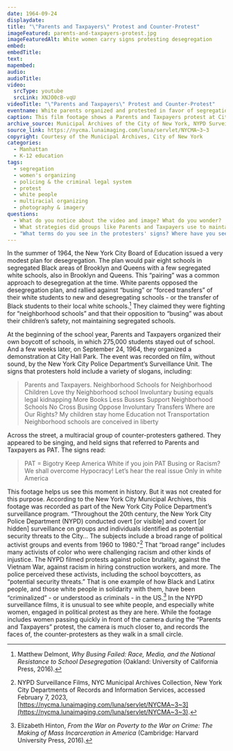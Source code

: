 ```yaml
---
date: 1964-09-24
displaydate: 
title: "\"Parents and Taxpayers\" Protest and Counter-Protest"
imageFeatured: parents-and-taxpayers-protest.jpg
imageFeaturedAlt: White women carry signs protesting desegregation
embed: 
embedTitle: 
text: 
mapembed: 
audio: 
audioTitle: 
video: 
  srcType: youtube
  srcLink: XNJO0cB-vqU
videoTitle: "\"Parents and Taxpayers\" Protest and Counter-Protest"
eventname: White parents organized and protested in favor of segregation.
caption: This film footage shows a Parents and Taxpayers protest at City Hall Park against desegregation, and a counter-protest across the street.
archive_source: Municipal Archives of the City of New York, NYPD Surveillance Films
source_link: https://nycma.lunaimaging.com/luna/servlet/NYCMA~3~3
copyright: Courtesy of the Municipal Archives, City of New York
categories:
  - Manhattan
  - K-12 education
tags:
  - segregation
  - women's organizing
  - policing & the criminal legal system
  - protest
  - white people
  - multiracial organizing
  - photography & imagery
questions:
  - What do you notice about the video and image? What do you wonder?
  - What strategies did groups like Parents and Taxpayers use to maintain segregation?
  - "What terms do you see in the protesters' signs? Where have you seen references to \"neighborhood schools\" in other documents? What does it mean to talk about \"neighborhood schools\" when many neighborhoods were racially segregated?"
---
```


In the summer of 1964, the New York City Board of Education issued a very modest plan for desegregation. The plan would pair eight schools in segregated Black areas of Brooklyn and Queens with a few segregated white schools, also in Brooklyn and Queens. This “pairing” was a common approach to desegregation at the time. White parents opposed the desegregation plan, and rallied against “busing” or “forced transfers” of their white students to new and desegregating schools - or the transfer of Black students to their local white schools.[^1] They claimed they were fighting for “neighborhood schools” and that their opposition to “busing” was about their children’s safety, not maintaining segregated schools.

At the beginning of the school year, Parents and Taxpayers organized their own boycott of schools, in which 275,000 students stayed out of school. And a few weeks later, on September 24, 1964, they organized a demonstration at City Hall Park. The event was recorded on film, without sound, by the New York City Police Department’s Surveillance Unit.
The signs that protesters hold include a variety of slogans, including:

> Parents and Taxpayers. Neighborhood Schools for Neighborhood Children
> Love thy Neighborhood school
> Involuntary busing equals legal kidnapping
> More Books Less Busses
> Support Neighborhood Schools
> No Cross Busing
> Oppose Involuntary Transfers
> Where are Our Rights?
> My children stay home
> Education not Transportation
> Neighborhood schools are conceived in liberty

Across the street, a multiracial group of counter-protesters gathered. They appeared to be singing, and held signs that referred to Parents and Taxpayers as PAT. The signs read:  

> PAT = Bigotry
> Keep America White if you join PAT
> Busing or Racism?
> We shall overcome
> Hypocracy! Let’s hear the real issue
> Only in white America

This footage helps us see this moment in history. But it was not created for this purpose. According to the New York City Municipal Archives, this footage was recorded as part of the New York City Police Department’s surveillance program. “Throughout the 20th century, the New York City Police Department (NYPD) conducted overt [or visible] and covert [or hidden]  surveillance on groups and individuals identified as potential security threats to the City… The subjects include a broad range of political activist groups and events from 1960 to 1980."[^2] That “broad range” includes many activists of color who were challenging racism and other kinds of injustice. The NYPD filmed protests against police brutality, against the Vietnam War, against racism in hiring construction workers, and more. The police perceived these activists, including the school boycotters, as “potential security threats.” That is one example of how Black and Latinx people, and those white people in solidarity with them, have been “criminalized” - or understood as criminals - in the US.[^3] In the NYPD surveillance films, it is unusual to see white people, and especially white women, engaged in political protest as they are here. While the footage includes women passing quickly in front of the camera during the “Parents and Taxpayers” protest, the camera is much closer to, and records the faces of, the counter-protesters as they walk in a small circle.

[^1]: Matthew Delmont, *Why Busing Failed: Race, Media, and the National Resistance to School Desegregation* (Oakland: University of California Press, 2016).

[^2]: NYPD Surveillance Films, NYC Municipal Archives Collection, New York City Departments of Records and Information Services, accessed February 7, 2023, [https://nycma.lunaimaging.com/luna/servlet/NYCMA~3~3](https://nycma.lunaimaging.com/luna/servlet/NYCMA~3~3).

[^3]: Elizabeth Hinton, *From the War on Poverty to the War on Crime: The Making of Mass Incarceration in America* (Cambridge: Harvard University Press, 2016).
